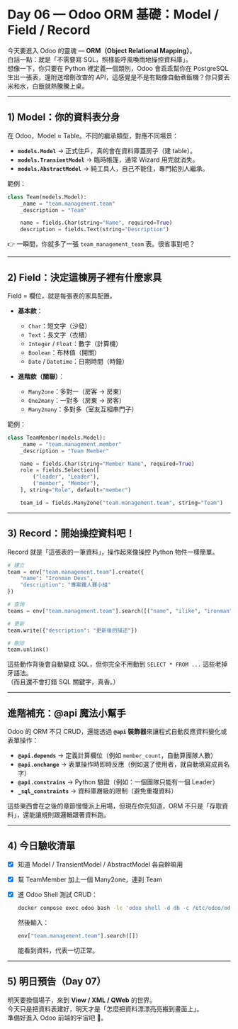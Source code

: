# Day 06 — Odoo ORM 基礎：Model / Field / Record

今天要進入 Odoo 的靈魂 — **ORM（Object Relational Mapping）**。  
白話一點：就是「不需要寫 SQL，照樣能呼風喚雨地操控資料庫」。  
想像一下，你只要在 Python 裡定義一個類別，Odoo 會乖乖幫你在 PostgreSQL 生出一張表，還附送增刪改查的 API，這感覺是不是有點像自動煮飯機？你只要丟米和水，白飯就熱騰騰上桌。

---

## 1) Model：你的資料表分身

在 Odoo，Model ≈ Table。不同的繼承類型，對應不同場景：

- **`models.Model`** → 正式住戶，真的會在資料庫蓋房子（建 table）。  
- **`models.TransientModel`** → 臨時帳篷，通常 Wizard 用完就消失。  
- **`models.AbstractModel`** → 純工具人，自己不能住，專門給別人繼承。  

範例：
```python
class Team(models.Model):
    _name = "team.management.team"
    _description = "Team"

    name = fields.Char(string="Name", required=True)
    description = fields.Text(string="Description")
```
👉 一瞬間，你就多了一張 `team_management_team` 表。很省事對吧？

---

## 2) Field：決定這棟房子裡有什麼家具

Field = 欄位，就是每張表的家具配置。  

- **基本款**：  
  - `Char`：短文字（沙發）  
  - `Text`：長文字（衣櫃）  
  - `Integer` / `Float`：數字（計算機）  
  - `Boolean`：布林值（開關）  
  - `Date` / `Datetime`：日期時間（時鐘）  

- **進階款（關聯）**：  
  - `Many2one`：多對一（房客 → 房東）  
  - `One2many`：一對多（房東 → 房客）  
  - `Many2many`：多對多（室友互相串門子）  

範例：
```python
class TeamMember(models.Model):
    _name = "team.management.member"
    _description = "Team Member"

    name = fields.Char(string="Member Name", required=True)
    role = fields.Selection([
        ("leader", "Leader"),
        ("member", "Member"),
    ], string="Role", default="member")

    team_id = fields.Many2one("team.management.team", string="Team")
```

---

## 3) Record：開始操控資料吧！

Record 就是「這張表的一筆資料」，操作起來像操控 Python 物件一樣簡單。

```python
# 建立
team = env["team.management.team"].create({
    "name": "Ironman Devs",
    "description": "專案鐵人賽小組"
})

# 查詢
teams = env["team.management.team"].search([("name", "ilike", "ironman")])

# 更新
team.write({"description": "更新後的描述"})

# 刪除
team.unlink()
```

這些動作背後會自動變成 SQL，但你完全不用動到 `SELECT * FROM ...` 這些老掉牙語法。  
（而且還不會打錯 SQL 關鍵字，真香。）

---

## 進階補充：@api 魔法小幫手

Odoo 的 ORM 不只 CRUD，還能透過 **`@api` 裝飾器**來讓程式自動反應資料變化或表單操作：

- **`@api.depends`** → 定義計算欄位（例如 `member_count`，自動算團隊人數）  
- **`@api.onchange`** → 表單操作時即時反應（例如選了使用者，就自動填寫成員名字）  
- **`@api.constrains`** → Python 驗證（例如：一個團隊只能有一個 Leader）  
- **`_sql_constraints`** → 資料庫層級的限制（避免重複資料）  

這些東西會在之後的章節慢慢派上用場，但現在你先知道，ORM 不只是「存取資料」，還能讓規則跟邏輯跟著資料跑。

---

## 4) 今日驗收清單

- [x] 知道 Model / TransientModel / AbstractModel 各自幹嘛用  
- [x] 幫 TeamMember 加上一個 Many2one，連到 Team  
- [x] 進 Odoo Shell 測試 CRUD：

  ```bash
  docker compose exec odoo bash -lc 'odoo shell -d db -c /etc/odoo/odoo.conf'
  ```

  然後輸入：

  ```python
  env["team.management.team"].search([])
  ```
  
  能看到資料，代表一切正常。

---

## 5) 明日預告（Day 07）

明天要換個場子，來到 **View / XML / QWeb** 的世界。  
今天只是把資料表建好，明天才是「怎麼把資料漂漂亮亮搬到畫面上」。  
準備好進入 Odoo 前端的宇宙吧 🚀。